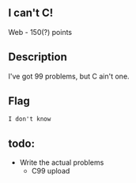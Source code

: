 ## I can't C!
Web - 150(?) points

Description
------------
I've got 99 problems, but C ain't one.


Flag
------------

`I don't know`



todo:
-------------
* Write the actual problems
  * C99 upload
